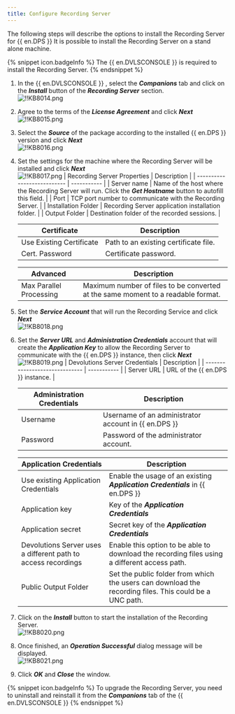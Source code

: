 ```yaml
---
title: Configure Recording Server
---
```

The following steps will describe the options to install the Recording Server for {{ en.DPS }} It is possible to install the Recording Server on a stand alone machine.

{% snippet icon.badgeInfo %}
The {{ en.DVLSCONSOLE }} is required to install the Recording Server.
{% endsnippet %}

1. In the {{ en.DVLSCONSOLE }} , select the ***Companions*** tab and click on the ***Install*** button of the ***Recording Server*** section.  
![!!KB8014.png](https://webdevolutions.azureedge.net/docs/en/kb/KB8014.png)

1. Agree to the terms of the ***License Agreement*** and click ***Next***  
![!!KB8015.png](https://webdevolutions.azureedge.net/docs/en/kb/KB8015.png)

1. Select the ***Source*** of the package according to the installed {{ en.DPS }} version and click ***Next***  
![!!KB8016.png](https://webdevolutions.azureedge.net/docs/en/kb/KB8016.png)

1. Set the settings for the machine where the Recording Server will be installed and click ***Next***  
![!!KB8017.png](https://webdevolutions.azureedge.net/docs/en/kb/KB8017.png)
   | Recording Server Properties | Description |
   | --------------------------- | ----------- |
   | Server name                 | Name of the host where the Recording Server will run. Click the ***Get Hostname*** button to autofill this field. |
   | Port                        | TCP port number to communicate with the Recording Server. |
   | Installation Folder         | Recording Server application installation folder. |
   | Output Folder               | Destination folder of the recorded sessions. |

   | Certificate              | Description |
   | ------------------------ | ----------- |
   | Use Existing Certificate | Path to an existing certificate file. |
   | Cert. Password           | Certificate password. |

   | Advanced                | Description |
   | ----------------------- | ----------- |
   | Max Parallel Processing | Maximum number of files to be converted at the same moment to a readable format. |

5. Set the ***Service Account*** that will run the Recording Service and click ***Next***  
![!!KB8018.png](https://webdevolutions.azureedge.net/docs/en/kb/KB8018.png)

6. Set the ***Server URL*** and ***Administration Credentials*** account that will create the ***Application Key*** to allow the Recording Server to communicate with the {{ en.DPS }} instance, then click ***Next***  
![!!KB8019.png](https://webdevolutions.azureedge.net/docs/en/kb/KB8019.png)
   | Devolutions Server Credentials | Description |
   | ------------------------------ | ----------- |
   | Server URL                     | URL of the {{ en.DPS }} instance. |

   | Administration Credentials | Description |
   | -------------------------- | ----------- |
   | Username                   | Username of an administrator account in {{ en.DPS }} |
   | Password                   | Password of the administrator account. |

   | Application Credentials                                       | Description |
   | ------------------------------------------------------------- | ----------- |
   | Use existing Application Credentials                          | Enable the usage of an existing ***Application Credentials*** in {{ en.DPS }} |
   | Application key                                               | Key of the ***Application Credentials*** |
   | Application secret                                            | Secret key of the ***Application Credentials*** |
   | Devolutions Server uses a different path to access recordings | Enable this option to be able to download the recording files using a different access path. |
   | Public Output Folder                                          | Set the public folder from which the users can download the recording files. This could be a UNC path. |

7. Click on the ***Install*** button to start the installation of the Recording Server.  
![!!KB8020.png](https://webdevolutions.azureedge.net/docs/en/kb/KB8020.png)

1. Once finished, an ***Operation Successful*** dialog message will be displayed.  
![!!KB8021.png](https://webdevolutions.azureedge.net/docs/en/kb/KB8021.png)

1. Click ***OK*** and ***Close*** the window.

{% snippet icon.badgeInfo %}
To upgrade the Recording Server, you need to uninstall and reinstall it from the ***Companions*** tab of the {{ en.DVLSCONSOLE }}
{% endsnippet %}
